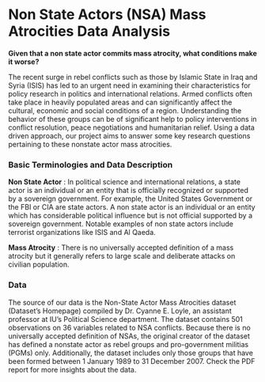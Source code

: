 # Non State Actors (NSA) Mass Atrocities Data Analysis 

**Given that a non state actor commits mass atrocity, what conditions make it worse?**

The recent surge in rebel conflicts such as those by Islamic State in Iraq and Syria (ISIS) has led to an urgent
need in examining their characteristics for policy research in politics and international relations. Armed
conflicts often take place in heavily populated areas and can significantly affect the cultural, economic and
social conditions of a region. Understanding the behavior of these groups can be of significant help to policy
interventions in conflict resolution, peace negotiations and humanitarian relief. Using a data driven approach,
our project aims to answer some key research questions pertaining to these nonstate actor mass atrocities.

### Basic Terminologies and Data Description

**Non State Actor** : In political science and international relations, a state actor is an individual or an
entity that is officially recognized or supported by a sovereign government. For example, the United States Government or the FBI or CIA are state actors. A non state actor is an individual or an entity which has considerable political influence but is not official supported by a sovereign government. Notable examples of non state actors include terrorist organizations
like ISIS and Al Qaeda.

**Mass Atrocity** : There is no universally accepted definition of a mass atrocity but it generally refers to
large scale and deliberate attacks on civilian population.

### Data
The source of our data is the Non-State Actor Mass Atrocities dataset (Dataset’s Homepage) compiled by
Dr. Cyanne E. Loyle, an assistant professor at IU’s Political Science department. The dataset contains
501 observations on 36 variables related to NSA conflicts. Because there is no universally accepted definition
of NSAs, the original creator of the dataset has defined a nonstate actor as rebel groups and pro-government
militias (PGMs) only. Additionally, the dataset includes only those groups that have been formed between
1 January 1989 to 31 December 2007. Check the PDF report for more insights about the data. 

